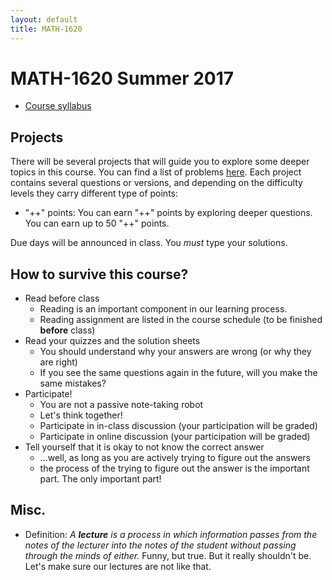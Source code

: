 ```yaml
---
layout: default
title: MATH-1620
---
```


# MATH-1620 Summer 2017

* [Course syllabus](syllabus/)

## Projects

There will be several projects that will guide you to explore some deeper
topics in this course.
You can find a list of problems [here](projects/).
Each project contains several questions or versions,
and depending on the difficulty levels they carry different type of points:

* "++" points: You can earn "++" points by exploring deeper questions.
  You can earn up to 50 "++" points.

Due days will be announced in class.
You _must_ type your solutions.

## How to survive this course?

* Read before class
  - Reading is an important component in our learning process.
  - Reading assignment are listed in the course schedule
    (to be finished __before__ class)
* Read your quizzes and the solution sheets
  - You should understand why your answers are wrong (or why they are right)
  - If you see the same questions again in the future, will you make the same mistakes?
* Participate!
  - You are not a passive note-taking robot
  - Let's think together!
  - Participate in in-class discussion (your participation will be graded)
  - Participate in online   discussion (your participation will be graded)
* Tell yourself that it is okay to not know the correct answer
  - ...well, as long as you are actively trying to figure out the answers
  - the process of the trying to figure out the answer is the important part.
    The only important part!

## Misc.

* Definition: _A __lecture__ is a process in which information passes
  from the notes of the lecturer into the notes of the student
  without passing through the minds of either._
  Funny, but true.
  But it really shouldn't be.
  Let's make sure our lectures are not like that.
